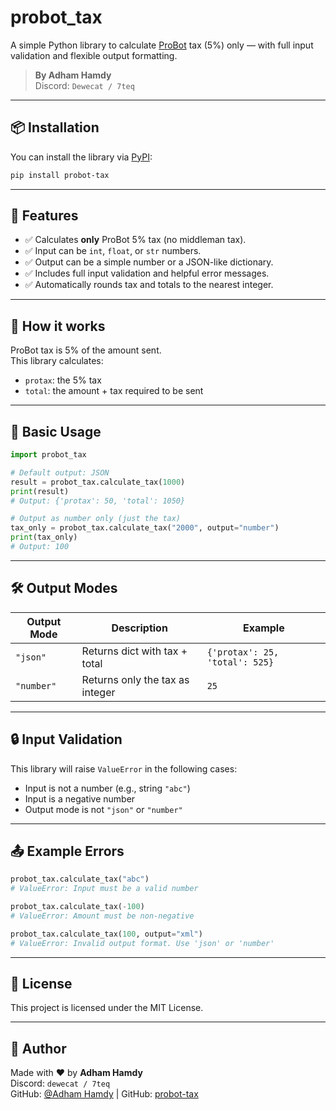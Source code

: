 
# probot_tax

A simple Python library to calculate [ProBot](https://probot.io) tax (5%) only — with full input validation and flexible output formatting.

> **By Adham Hamdy**  
> Discord: `Dewecat / 7teq`

---

## 📦 Installation

You can install the library via [PyPI](https://pypi.org/project/probot-tax):

```bash
pip install probot-tax
```

---

## 🚀 Features

- ✅ Calculates **only** ProBot 5% tax (no middleman tax).
- ✅ Input can be `int`, `float`, or `str` numbers.
- ✅ Output can be a simple number or a JSON-like dictionary.
- ✅ Includes full input validation and helpful error messages.
- ✅ Automatically rounds tax and totals to the nearest integer.

---

## 🧠 How it works

ProBot tax is 5% of the amount sent.  
This library calculates:
- `protax`: the 5% tax
- `total`: the amount + tax required to be sent

---

## 🧪 Basic Usage

```python
import probot_tax

# Default output: JSON
result = probot_tax.calculate_tax(1000)
print(result)
# Output: {'protax': 50, 'total': 1050}

# Output as number only (just the tax)
tax_only = probot_tax.calculate_tax("2000", output="number")
print(tax_only)
# Output: 100
```

---

## 🛠 Output Modes

| Output Mode | Description                        | Example                             |
|-------------|------------------------------------|-------------------------------------|
| `"json"`    | Returns dict with tax + total      | `{'protax': 25, 'total': 525}`      |
| `"number"`  | Returns only the tax as integer    | `25`                                |

---

## 🔒 Input Validation

This library will raise `ValueError` in the following cases:
- Input is not a number (e.g., string `"abc"`)
- Input is a negative number
- Output mode is not `"json"` or `"number"`

---

## 📤 Example Errors

```python
probot_tax.calculate_tax("abc")
# ValueError: Input must be a valid number

probot_tax.calculate_tax(-100)
# ValueError: Amount must be non-negative

probot_tax.calculate_tax(100, output="xml")
# ValueError: Invalid output format. Use 'json' or 'number'
```

---

## 📘 License

This project is licensed under the MIT License.

---

## 💬 Author

Made with ❤️ by **Adham Hamdy**  
Discord: `dewecat / 7teq`  
GitHub: [@Adham Hamdy](https://github.com/AdhamT1) | GitHub: [probot-tax](https://github.com/AdhamT1/probot-tax)

